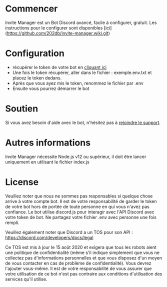
# **Commencer**  
Invite Manager est un Bot Discord avancé, facile à configurer, gratuit. Les instructions pour le configurer sont disponibles [ici] (https://github.com/202db/invite-manager.wiki.git)

# **Configuration**

- récupérer le token de votre bot en [cliquant ici](https://discord.com/developers)
- Une fois le token récupérer, aller dans le fichier : exemple.env.txt et placez le token dedans.
- Après que vous ayez mis le token, renommez le fichier par .env
- Ensuite vous pourrez démarrer le bot

# **Soutien**  
Si vous avez besoin d'aide avec le bot, n'hésitez pas à [rejoindre le support](https://discord.gg/spacehosts).

# **Autres informations**  
Invite Manager nécessite Node.js v12 ou supérieur, il doit être lancer uniquement en utilisant le fichier index.js

# **License**
Veuillez noter que nous ne sommes pas responsables si quelque chose arrive à votre compte bot. Il est de votre responsabilité de garder le token de votre bot hors de portée de toute personne en qui vous n'avez pas confiance. Le bot utilise discord.js pour interagir avec l'API Discord avec votre token de bot. Ne partagez votre fichier .env avec personne une fois rempli.

Veuillez également noter que Discord a un TOS pour son API : https://discord.com/developers/docs/legal

Ce TOS est mis à jour le 15 août 2020 et exigera que tous les robots aient une politique de confidentialité (même s'il indique simplement que vous ne collectez pas d'informations personnelles et que vous disposez d'un moyen de vous contacter en cas de problème de confidentialité). Vous devrez l'ajouter vous-même.
Il est de votre responsabilité de vous assurer que votre utilisation de ce bot n'est pas contraire aux conditions d'utilisation des services qu'il utilise.
